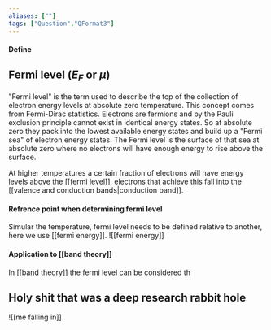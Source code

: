 ```yaml
---
aliases: [""]
tags: ["Question","QFormat3"]
---
```


#### Define
## Fermi level ($E_F$ or $\mu$)
"Fermi level" is the term used to describe the top of the collection of electron energy levels at absolute zero temperature. This concept comes from Fermi-Dirac statistics. Electrons are fermions and by the Pauli exclusion principle cannot exist in identical energy states. So at absolute zero they pack into the lowest available energy states and build up a "Fermi sea" of electron energy states. The Fermi level is the surface of that sea at absolute zero where no electrons will have enough energy to rise above the surface.

At higher temperatures a certain fraction of electrons will have energy levels above the [[fermi level]], electrons that achieve this fall into the [[valence and conduction bands|conduction band]].



#### Refrence point when determining fermi level
Simular the temperature, fermi level needs to be defined relative to another, here we use [[fermi energy]].
![[fermi energy]]

#### Application to [[band theory]]
In [[band theory]] the fermi level can be considered th

## Holy shit that was a deep research rabbit hole
![[me falling in]]